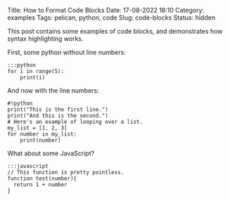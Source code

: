 Title: How to Format Code Blocks
Date: 17-08-2022 18:10
Category: examples
Tags: pelican, python, code
Slug: code-blocks
Status: hidden

This post contains some examples of code blocks, and demonstrates how syntax highlighting works.

First, some python without line numbers:

    :::python
    for i in range(5):
        print(i)

And now with the line numbers:

    #!python
    print("This is the first line.")
    print("And this is the second.")
    # Here's an example of looping over a list.
    my_list = [1, 2, 3]
    for number in my_list:
        print(number)

What about some JavaScript?

    :::javascript
    // This function is pretty pointless.
    function test(number){
      return 1 + number
    }


